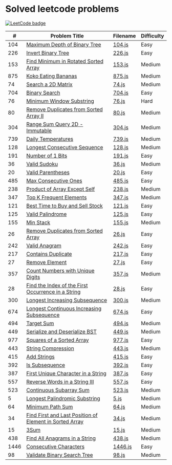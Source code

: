# Solved leetcode problems

[![LeetCode badge](https://img.shields.io/badge/dynamic/json?style=for-the-badge&labelColor=black&color=%23ffa116&label=Solved&query=solved&url=https%3A%2F%2Fleetcode-badge.vercel.app%2Fapi%2Fusers%2Fredaktorscha&logo=leetcode&logoColor=yellow)](https://leetcode.com/redaktorscha/)

| #    | Problem Title                                                                                                                                     | Filename             | Difficulty |
| ---- | ------------------------------------------------------------------------------------------------------------------------------------------------- | -------------------- | ---------- |
| 104  | [Maximum Depth of Binary Tree](https://leetcode.com/problems/maximum-depth-of-binary-tree/)                                                       | [104.js](./104.js)   | Easy       |
| 226  | [Invert Binary Tree](https://leetcode.com/problems/invert-binary-tree/)                                                                           | [226.js](./226.js)   | Easy       |
| 153  | [Find Minimum in Rotated Sorted Array](https://leetcode.com/problems/find-minimum-in-rotated-sorted-array/description/)                           | [153.js](./153.js)   | Medium     |
| 875  | [Koko Eating Bananas](https://leetcode.com/problems/koko-eating-bananas/)                                                                         | [875.js](./875.js)   | Medium     |
| 74   | [Search a 2D Matrix](https://leetcode.com/problems/search-a-2d-matrix/)                                                                           | [74.js](./74.js)     | Medium     |
| 704  | [Binary Search](https://leetcode.com/problems/binary-search/)                                                                                     | [704.js](./704.js)   | Easy       |
| 76   | [Minimum Window Substring](https://leetcode.com/problems/minimum-window-substring/)                                                               | [76.js](./76.js)     | Hard       |
| 80   | [Remove Duplicates from Sorted Array II](https://leetcode.com/problems/remove-duplicates-from-sorted-array-ii/)                                   | [80.js](./80.js)     | Medium     |
| 304  | [Range Sum Query 2D - Immutable](https://leetcode.com/problems/range-sum-query-2d-immutable/)                                                     | [304.js](./304.js)   | Medium     |
| 739  | [Daily Temperatures](https://leetcode.com/problems/daily-temperatures/)                                                                           | [739.js](./739.js)   | Medium     |
| 128  | [Longest Consecutive Sequence](https://leetcode.com/problems/longest-consecutive-sequence/)                                                       | [128.js](./128.js)   | Medium     |
| 191  | [Number of 1 Bits](https://leetcode.com/problems/number-of-1-bits/)                                                                               | [191.js](./191.js)   | Easy       |
| 36   | [Valid Sudoku](https://leetcode.com/problems/valid-sudoku/)                                                                                       | [36.js](./36.js)     | Medium     |
| 20   | [Valid Parentheses](https://leetcode.com/problems/valid-parentheses/)                                                                             | [20.js](./20.js)     | Easy       |
| 485  | [Max Consecutive Ones](https://leetcode.com/problems/max-consecutive-ones/)                                                                       | [485.js](./485.js)   | Easy       |
| 238  | [Product of Array Except Self](https://leetcode.com/problems/product-of-array-except-self/)                                                       | [238.js](./238.js)   | Medium     |
| 347  | [Top K Frequent Elements](https://leetcode.com/problems/top-k-frequent-elements/)                                                                 | [347.js](./347.js)   | Medium     |
| 121  | [Best Time to Buy and Sell Stock](https://leetcode.com/problems/best-time-to-buy-and-sell-stock/)                                                 | [121.js](./121.js)   | Easy       |
| 125  | [Valid Palindrome](https://leetcode.com/problems/valid-palindrome/)                                                                               | [125.js](./125.js)   | Easy       |
| 155  | [Min Stack](https://leetcode.com/problems/min-stack/)                                                                                             | [155.js](./155.js)   | Medium     |
| 26   | [Remove Duplicates from Sorted Array](https://leetcode.com/problems/remove-duplicates-from-sorted-array/)                                         | [26.js](./26.js)     | Easy       |
| 242  | [Valid Anagram](https://leetcode.com/problems/valid-anagram/)                                                                                     | [242.js](./242.js)   | Easy       |
| 217  | [Contains Duplicate](https://leetcode.com/problems/contains-duplicate/)                                                                           | [217.js](./217.js)   | Easy       |
| 27   | [Remove Element](https://leetcode.com/problems/remove-element/)                                                                                   | [27.js](./27.js)     | Easy       |
| 357  | [Count Numbers with Unique Digits](https://leetcode.com/problems/count-numbers-with-unique-digits/)                                               | [357.js](./357.js)   | Medium     |
| 28   | [Find the Index of the First Occurrence in a String](https://leetcode.com/problems/find-the-index-of-the-first-occurrence-in-a-string/)           | [28.js](./28.js)     | Easy       |
| 300  | [Longest Increasing Subsequence](https://leetcode.com/problems/longest-increasing-subsequence/)                                                   | [300.js](./300.js)   | Medium     |
| 674  | [Longest Continuous Increasing Subsequence](https://leetcode.com/problems/longest-continuous-increasing-subsequence/)                             | [674.js](./674.js)   | Easy       |
| 494  | [Target Sum](https://leetcode.com/problems/target-sum/)                                                                                           | [494.js](./494.js)   | Medium     |
| 449  | [Serialize and Deserialize BST](https://leetcode.com/problems/serialize-and-deserialize-bst/)                                                     | [449.js](./449.js)   | Medium     |
| 977  | [Squares of a Sorted Array](https://leetcode.com/problems/squares-of-a-sorted-array/)                                                             | [977.js](./977.js)   | Easy       |
| 443  | [String Compression](https://leetcode.com/problems/string-compression/)                                                                           | [443.js](./443.js)   | Medium     |
| 415  | [Add Strings](https://leetcode.com/problems/add-strings/description/)                                                                             | [415.js](./415.js)   | Easy       |
| 392  | [Is Subsequence](https://leetcode.com/problems/is-subsequence/)                                                                                   | [392.js](./392.js)   | Easy       |
| 387  | [First Unique Character in a String](https://leetcode.com/problems/first-unique-character-in-a-string/)                                           | [387.js](./387.js)   | Easy       |
| 557  | [Reverse Words in a String III](https://leetcode.com/problems/reverse-words-in-a-string-iii/)                                                     | [557.js](./557.js)   | Easy       |
| 523  | [Continuous Subarray Sum](https://leetcode.com/problems/continuous-subarray-sum/)                                                                 | [523.js](./523.js)   | Medium     |
| 5    | [Longest Palindromic Substring](https://leetcode.com/problems/longest-palindromic-substring/)                                                     | [5.js](./5.js)       | Medium     |
| 64   | [Minimum Path Sum](https://leetcode.com/problems/minimum-path-sum/)                                                                               | [64.js](./64.js)     | Medium     |
| 34   | [Find First and Last Position of Element in Sorted Array](https://leetcode.com/problems/find-first-and-last-position-of-element-in-sorted-array/) | [34.js](./34.js)     | Medium     |
| 15   | [3Sum](https://leetcode.com/problems/3sum/)                                                                                                       | [15.js](./15.js)     | Medium     |
| 438  | [Find All Anagrams in a String](https://leetcode.com/problems/find-all-anagrams-in-a-string/)                                                     | [438.js](./438.js)   | Medium     |
| 1446 | [Consecutive Characters](https://leetcode.com/problems/consecutive-characters/)                                                                   | [1446.js](./1446.js) | Easy       |
| 98   | [Validate Binary Search Tree](https://leetcode.com/problems/validate-binary-search-tree/)                                                         | [98.js](./98.js)     | Medium     |

